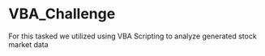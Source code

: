 # VBA_Challenge
For this tasked we utilized using VBA Scripting to analyze generated stock market data 
